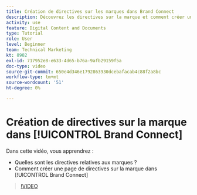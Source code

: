 ```yaml
---
title: Création de directives sur les marques dans Brand Connect
description: Découvrez les directives sur la marque et comment créer une page de directives sur la marque dans Brand Connect pour [!UICONTROL Gestion des actifs numériques Workfront].
activity: use
feature: Digital Content and Documents
type: Tutorial
role: User
level: Beginner
team: Technical Marketing
kt: 8982
exl-id: 717952e8-e633-4d65-b76a-9afb29159f5a
doc-type: video
source-git-commit: 650e4d346e1792863930dcebafacab4c88f2a8bc
workflow-type: tm+mt
source-wordcount: '51'
ht-degree: 0%

---
```


# Création de directives sur la marque dans [!UICONTROL Brand Connect]

Dans cette vidéo, vous apprendrez :

* Quelles sont les directives relatives aux marques ?
* Comment créer une page de directives sur la marque dans [!UICONTROL Brand Connect]

>[!VIDEO](https://video.tv.adobe.com/v/335244/?quality=12&learn=on)
